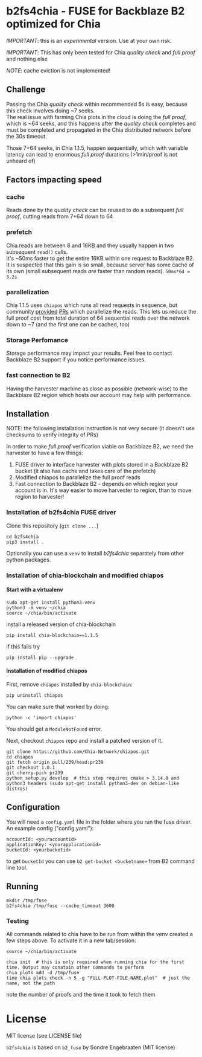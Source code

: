 # b2fs4chia - FUSE for Backblaze B2 optimized for Chia
 
*IMPORTANT*: this is an _experimental_ version. Use at your own risk.  

*IMPORTANT*: This has only been tested for Chia _quality check_ and _full proof_ and nothing else

*NOTE*: cache eviction is not implemented!


## Challenge

Passing the Chia _quality check_ within recommended 5s is easy, because this check involves doing ~7 seeks.  
The real issue with farming Chia plots in the cloud is doing the _full proof_, which is ~64 seeks, and this happens after the _quality check_ completes and must be completed and propagated in the Chia distributed network before the 30s timeout.

Those 7+64 seeks, in Chia 1.1.5, happen sequentially, which with variable latency can lead to enormous _full proof_ durations (>1min/proof is not unheard of)


## Factors impacting speed

### cache

Reads done by the _quality check_ can be reused to do a subsequent _full proof_, cutting reads from 7+64 down to 64

### prefetch

Chia reads are between 8 and 16KB and they usually happen in two subsequent `read()` calls.  
It's ~50ms faster to get the entire 16KB within one request to Backblaze B2. It is suspected that this gain is so small, because server has some cache of its own (small subsequent reads _are_ faster than random reads). `50ms*64 = 3.2s`

### parallelization

Chia 1.1.5 uses `chiapos` which runs all read requests in sequence, but community [provided](https://www.google.com) [PRs](https://www.google.com) which parallelize the reads. This lets us reduce the full proof cost from total duration of 64 sequential reads over the network down to ~7 (and the first one can be cached, too)

### Storage Perfomance

Storage performance may impact your results. Feel free to contact Backblaze B2 support if you notice performance issues.

### fast connection to B2

Having the harvester machine as close as possible (network-wise) to the Backblaze B2 region which hosts our account may help with performance.

## Installation

NOTE: the following installation instruction is not very secure (it doesn't use checksums to verify integrity of PRs)

In order to make _full proof_ verification viable on Backblaze B2, we need the harvester to have a few things:
1. FUSE driver to interface harvester with plots stored in a Backblaze B2 bucket (it also has cache and takes care of the prefetch)
2. Modified chiapos to parallelize the full proof reads
3. Fast connection to Backblaze B2 - depends on which region your account is in. It's way easier to move harvester to region, than to move region to harvester!

### Installation of b2fs4chia FUSE driver

Clone this repository (`git clone ...`)
```
cd b2fs4chia
pip3 install .
```
Optionally you can use a `venv` to install *b2fs4chia* separately from other python packages.


### Installation of chia-blockchain and modified chiapos

#### Start with a virtualenv

```
sudo apt-get install python3-venv
python3 -m venv ~/chia
source ~/chia/bin/activate
```

install a released version of chia-blockchain

```
pip install chia-blockchain==1.1.5
```

if this fails try

```
pip install pip --upgrade
```

#### Installation of modified chiapos

First, remove `chiapos` installed by `chia-blockchain`:

```
pip uninstall chiapos
```

You can make sure that worked by doing:
```
python -c 'import chiapos'
```

You should get a `ModuleNotFound` error.

Next, checkout `chiapos` repo and install a patched version of it.

```
git clone https://github.com/Chia-Network/chiapos.git
cd chiapos
git fetch origin pull/239/head:pr239
git checkout 1.0.1
git cherry-pick pr239
python setup.py develop  # this step requires cmake > 3.14.0 and python3 headers (sudo apt-get install python3-dev on debian-like distros)
```

## Configuration

You will need a `config.yaml` file in the folder where you run the fuse driver.
An example config ("config.yaml"):

```
accountId: <youraccountid>
applicationKey: <yourapplicationid>
bucketId: <yourbucketid>
```
to get `bucketId` you can use `b2 get-bucket <bucketname>` from B2 command line tool.

## Running

```
mkdir /tmp/fuse
b2fs4chia /tmp/fuse --cache_timeout 3600
```

### Testing

All commands related to chia have to be run from within the venv created a few steps above. To activate it in a new tab/session:

```
source ~/chia/bin/activate
```

```
chia init  # this is only required when running chia for the first time. Output may conatain other commands to perform
chia plots add -d /tmp/fuse
time chia plots check -n 5 -g "FULL-PLOT-FILE-NAME.plot"  # just the name, not the path
```
note the number of proofs and the time it took to fetch them

# License

MIT license (see LICENSE file)

`b2fs4chia` is based on `b2_fuse` by Sondre Engebraaten (MIT license)
